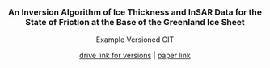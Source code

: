 <div align="center">

### An Inversion Algorithm of Ice Thickness and InSAR Data for the State of Friction at the Base of the Greenland Ice Sheet
Example Versioned GIT

[drive link for versions](https://drive.google.com/drive/folders/1-_5xEGfvn2cj5nAV0HaW2mOaYb_IOf8n?usp=sharing) | [paper link](https://www.climatechange.ai/papers/neurips2022/101)

</div>
